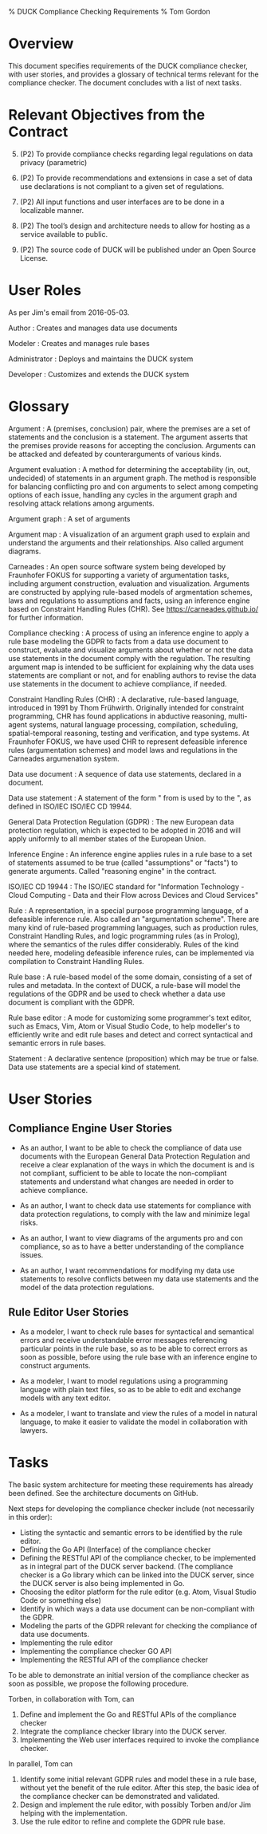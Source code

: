 % DUCK Compliance Checking Requirements
% Tom Gordon

# Overview

This document specifies requirements of the DUCK compliance checker, with user stories, and provides a glossary of technical terms relevant for the compliance checker.  The document concludes with a list of next tasks.

# Relevant Objectives from the Contract

5. (P2) To provide compliance checks regarding legal regulations on data privacy (parametric)

6. (P2) To provide recommendations and extensions in case a set of data use declarations is not compliant to a given set of regulations.

7. (P2) All input functions and user interfaces are to be done in a localizable manner.

8. (P2) The tool’s design and architecture needs to allow for hosting as a service available to public.

9. (P2) The source code of DUCK will be published under an Open Source License.


# User Roles

As per Jim's email from 2016-05-03.

Author
  : Creates and manages data use documents

Modeler
  : Creates and manages rule bases

Administrator
  : Deploys and maintains the DUCK system

Developer
  : Customizes and extends the DUCK system

# Glossary

Argument
  : A (premises, conclusion) pair, where the premises are a set of statements and the conclusion is a statement.  The argument asserts that the premises provide reasons for accepting the conclusion. Arguments can be attacked and defeated by counterarguments of various kinds.

Argument evaluation
  : A method for determining the acceptability (in, out, undecided) of statements in an argument graph. The method is responsible for balancing conflicting pro and con arguments to select among competing options of each issue, handling any cycles in the argument graph and resolving attack relations among arguments.

Argument graph
  : A set of arguments

Argument map
  : A visualization of an argument graph used to explain and understand the arguments and their relationships.  Also called argument diagrams.

Carneades
  : An open source software system being developed by Fraunhofer FOKUS for supporting a variety of argumentation tasks, including argument construction, evaluation and visualization.  Arguments are constructed by applying rule-based models of argmentation schemes, laws and regulations to assumptions and facts, using an inference engine based on Constraint Handling Rules (CHR).  See <https://carneades.github.io/> for further information.

Compliance checking
  : A process of using an inference engine to apply a rule base modeling the GDPR to facts from a data use document to construct, evaluate and visualize arguments about whether or not the data use statements in the document comply with the regulation.  The resulting argument map is intended to be sufficient for explaining why the data uses statements are compliant or not, and for enabling authors to revise the data use statements in the document to achieve compliance, if needed.

Constraint Handling Rules (CHR)
  : A declarative, rule-based language, introduced in 1991 by Thom Frühwirth. Originally intended for constraint programming, CHR has found applications in abductive reasoning, multi-agent systems, natural language processing, compilation, scheduling, spatial-temporal reasoning, testing and verification, and type systems.  At Fraunhofer FOKUS, we have used CHR to represent defeasible inference rules (argumentation schemes) and model laws and regulations in the Carneades argumenation system.

Data use document
  : A sequence of data use statements, declared in a document.

Data use statement
  : A statement of the form "<data idenfication qualifier> <data category> from <scope source> is used by <use scope> to <action> the <result scope>", as defined in ISO/IEC ISO/IEC CD 19944.

General Data Protection Regulation (GDPR)
  : The new European data protection regulation, which is expected to be adopted in 2016 and will apply uniformly to all member states of the European Union.

Inference Engine
  : An inference engine applies rules in a rule base to a set of statements assumed to be true (called "assumptions" or "facts") to generate arguments.  Called "reasoning engine" in the contract.

ISO/IEC CD 19944
  : The ISO/IEC standard for "Information Technology - Cloud Computing - Data and their Flow across Devices and Cloud Services"

Rule
  : A representation, in a special purpose programming language, of a defeasible inference rule. Also called an "argumentation scheme".  There are many kind of rule-based programming languages, such as production rules, Constraint Handling Rules, and logic programming rules (as in Prolog), where the semantics of the rules differ considerably. Rules of the kind needed here, modeling defeasible inference rules, can be implemented via compilation to Constraint Handling Rules.

Rule base
  : A rule-based model of the some domain, consisting of a set of rules and metadata. In the context of DUCK, a rule-base will model the regulations of the GDPR and be used to check whether a data use document is compliant with the GDPR.

Rule base editor
  : A mode for customizing some programmer's text editor, such as Emacs, Vim, Atom or Visual Studio Code, to help modeller's to efficiently write and edit rule bases and detect and correct syntactical and semantic errors in rule bases.

Statement
  : A declarative sentence (proposition) which may be true or false. Data use statements are a special kind of statement.

# User Stories

## Compliance Engine User Stories

- As an author, I want to be able to check the compliance of data use documents with the European General Data Protection Regulation and receive a clear explanation of the ways in which the document is and is not compliant, sufficient to be able to locate the non-compliant statements and understand what changes are needed in order to achieve compliance.

- As an author, I want to check data use statements for compliance with data protection regulations, to comply with the law and minimize legal risks.

- As an author, I want to view diagrams of the arguments pro and con compliance, so as to have a better understanding of the compliance issues.

- As an author, I want recommendations for modifying my data use statements to resolve conflicts between my data use statements and the model of the data protection regulations.

## Rule Editor User Stories

- As a modeler, I want to check rule bases for syntactical and semantical errors and receive understandable error messages referencing particular points in the rule base, so as to be able to correct errors as soon as possible, before using the rule base with an inference engine to construct arguments.

- As a modeler, I want to model regulations using a programming language with plain text files, so as to be able to edit and exchange models with any text editor.

- As a modeler, I want to translate and view the rules of a model in natural language, to make it easier to validate the model in collaboration with lawyers.

# Tasks

The basic system architecture for meeting these requirements has already been defined.  See the architecture documents on GitHub.

Next steps for developing the compliance checker include (not necessarily in this order):

- Listing the syntactic and semantic errors to be identified by the rule editor.
- Defining the Go API (Interface) of the compliance checker
- Defining the RESTful API of the compliance checker, to be implemented as in integral part of the DUCK server backend.  (The compliance checker is a Go library which can be linked into the DUCK server, since the DUCK server is also being implemented in Go.
- Choosing the editor platform for the rule editor (e.g. Atom, Visual Studio Code or something else)
- Identify in which ways a data use document can be non-compliant with the GDPR.
- Modeling the parts of the GDPR relevant for checking the compliance of data use documents.
- Implementing the rule editor
- Implementing the compliance checker GO API
- Implementing the RESTful API of the compliance checker

To be able to demonstrate an initial version of the compliance checker as soon as possible, we propose the following procedure.

Torben, in collaboration with Tom, can

1. Define and implement the Go and RESTful APIs of the compliance checker
2. Integrate the compliance checker library into the DUCK server.
3. Implementing the Web user interfaces required to invoke the compliance checker.

In parallel, Tom can

1. Identify some initial relevant GDPR rules and model these in a rule base, without yet the benefit of the rule editor.  After this step, the basic idea of the compliance checker can be demonstrated and validated.
2. Design and implement the rule editor, with possibly Torben and/or Jim helping with the implementation.
3. Use the rule editor to refine and complete the GDPR rule base.
